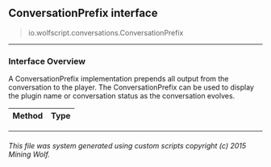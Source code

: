 ## ConversationPrefix __interface__

>io.wolfscript.conversations.ConversationPrefix

---

### Interface Overview

A ConversationPrefix implementation prepends all output from the conversation to the player. The ConversationPrefix can be used to display the plugin name or conversation status as the conversation evolves.

Method | Type   
--- | :--- 



---



###### This file was system generated using custom scripts copyright (c) 2015 Mining Wolf.
	

